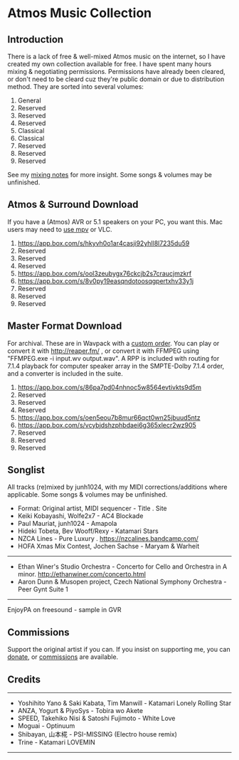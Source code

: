 # Atmos Music Collection

## Introduction

There is a lack of free & well-mixed Atmos music on the internet, so I have created my own collection available for free. I have spent many hours mixing & negotiating permissions. Permissions have already been cleared, or don't need to be cleard cuz they're public domain or due to distribution method.
They are sorted into several volumes:

1. General
2. Reserved
3. Reserved
4. Reserved
5. Classical
6. Classical
7. Reserved
8. Reserved
9. Reserved

See my [mixing notes](https://github.com/junh1024/junh1024-Documents/blob/master/Music/Atmos%20Music%20Mixing%20Notes.md#introduction) for more insight. Some songs & volumes may be unfinished. 

## Atmos & Surround Download

If you have a (Atmos) AVR or 5.1 speakers on your PC, you want this. Mac users may need to [use mpv](https://github.com/jnozsc/mpv-nightly-build/releases) or VLC.

1. https://app.box.com/s/hkyvh0o1ar4casji92yhll8l7235du59
2. Reserved
3. Reserved
4. Reserved
5. https://app.box.com/s/ool3zeubygx76ckcjb2s7craucjmzkrf
6. https://app.box.com/s/8v0py19easqndotoosqgpertxhv33y1j
7. Reserved
8. Reserved
9. Reserved

## Master Format Download

For archival. These are in Wavpack with a [custom order](https://github.com/junh1024/Reaper-Surround#introduction-to-151). You can play or convert it with http://reaper.fm/ , or convert it with FFMPEG using "FFMPEG.exe -i input.wv output.wav". A RPP is included with routing for 7.1.4 playback for computer speaker array in the SMPTE-Dolby 7.1.4 order, and a converter is included in the suite.

1. https://app.box.com/s/86pa7pd04nhnoc5w8564evtivkts9d5m
2. Reserved
3. Reserved
4. Reserved
5. https://app.box.com/s/oen5eou7b8mur66qct0wn25jbuud5ntz
6. https://app.box.com/s/vcybjdshzphbdaei6g365xlecr2wz905
7. Reserved
8. Reserved
9. Reserved

## Songlist
All tracks (re)mixed by junh1024, with my MIDI corrections/additions where applicable. Some songs & volumes may be unfinished. 

- Format: Original artist, MIDI sequencer - Title . Site
- Keiki Kobayashi, Wolfe2x7 - AC4 Blockade
- Paul Mauriat, junh1024 - Amapola
- Hideki Tobeta, Bev Wooff/Rexy - Katamari Stars
- NZCA Lines - Pure Luxury . https://nzcalines.bandcamp.com/
- HOFA Xmas Mix Contest, Jochen Sachse - Maryam & Warheit

---

- Ethan Winer's Studio Orchestra - Concerto for Cello and Orchestra in A minor. http://ethanwiner.com/concerto.html
- Aaron Dunn & Musopen project, Czech National Symphony Orchestra - Peer Gynt Suite 1

---

EnjoyPA on freesound - sample in GVR

## Commissions
Support the original artist if you can. If you insist on supporting me, you can [donate](https://donorbox.org/junh1024), or [commissions](https://github.com/junh1024/junh1024-Documents/blob/master/Music/Comissions.md#introduction) are available.

## Credits

---

- Yoshihito Yano & Saki Kabata, Tim Manwill - Katamari Lonely Rolling Star
- ANZA, Yogurt & PiyoSys - Tobira wo Akete
- SPEED, Takehiko Nisi & Satoshi Fujimoto - White Love
- Moguai - Optinuum
- Shibayan, 山本椛 - PSI-MISSING  (Electro house remix)
- Trine - Katamari LOVEMIN
---
